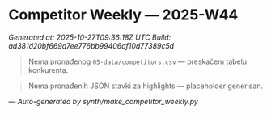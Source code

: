 # Competitor Weekly — 2025-W44

_Generated at: 2025-10-27T09:36:18Z UTC_
_Build: ad381d20bf669a7ee776bb99406af10d77389c5d_

> Nema pronađenog `05-data/competitors.csv` — preskačem tabelu konkurenta.

> Nema pronađenih JSON stavki za highlights — placeholder generisan.

—
_Auto-generated by synth/make_competitor_weekly.py_